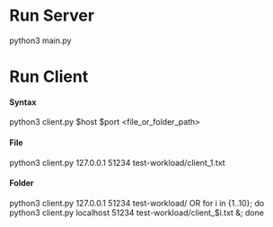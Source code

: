 # Run Server

python3 main.py

# Run Client

#### Syntax
python3 client.py $host $port <file_or_folder_path>

#### File
python3 client.py 127.0.0.1 51234 test-workload/client_1.txt

#### Folder
python3 client.py 127.0.0.1 51234 test-workload/
  OR
for i in {1..10}; do python3 client.py localhost 51234 test-workload/client_$i.txt &; done
